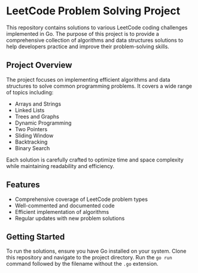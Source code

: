 # LeetCode Problem Solving Project

This repository contains solutions to various LeetCode coding challenges implemented in Go. The purpose of this project is to provide a comprehensive collection of algorithms and data structures solutions to help developers practice and improve their problem-solving skills.

## Project Overview

The project focuses on implementing efficient algorithms and data structures to solve common programming problems. It covers a wide range of topics including:

- Arrays and Strings
- Linked Lists
- Trees and Graphs
- Dynamic Programming
- Two Pointers
- Sliding Window
- Backtracking
- Binary Search

Each solution is carefully crafted to optimize time and space complexity while maintaining readability and efficiency.

## Features

- Comprehensive coverage of LeetCode problem types
- Well-commented and documented code
- Efficient implementation of algorithms
- Regular updates with new problem solutions

## Getting Started

To run the solutions, ensure you have Go installed on your system. Clone this repository and navigate to the project directory. Run the `go run` command followed by the filename without the `.go` extension.